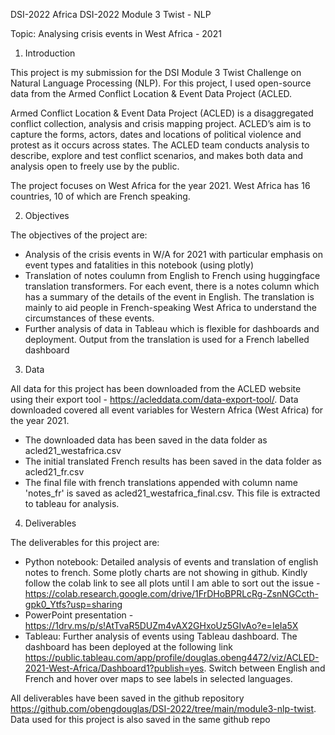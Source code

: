 DSI-2022
Africa DSI-2022
Module 3 Twist - NLP

Topic: Analysing crisis events in West Africa - 2021

1. Introduction

This project is my submission for the DSI Module 3 Twist Challenge on Natural Language Processing (NLP). For this project, I used open-source data from the Armed Conflict Location & Event Data Project (ACLED.

Armed Conflict Location & Event Data Project (ACLED) is a disaggregated conflict collection, analysis and crisis mapping project. ACLED’s aim is to capture the forms, actors, dates and locations of political violence and protest as it occurs across states. The ACLED team conducts analysis to describe, explore and test conflict scenarios, and makes both data and analysis open to freely use by the public.

The project focuses on West Africa for the year 2021. West Africa has 16 countries, 10 of which are French speaking.

2. Objectives

The objectives of the project are:

- Analysis of the crisis events in W/A for 2021 with particular emphasis on event types and fatalities in this notebook (using plotly)
- Translation of notes coulumn from English to French using huggingface translation transformers. For each event, there is a notes column which has a summary of the details of the event in English. The translation is mainly to aid people in French-speaking West Africa to understand the circumstances of these events.
- Further analysis of data in Tableau which is flexible for dashboards and deployment. Output from the translation is used for a French labelled dashboard

3. Data

All data for this project has been downloaded from the ACLED website using their export tool - https://acleddata.com/data-export-tool/. Data downloaded covered all event variables for Western Africa (West Africa) for the year 2021. 

- The downloaded data has been saved in the data folder as acled21_westafrica.csv
- The initial translated French results has been saved in the data folder as acled21_fr.csv
- The final file with french translations appended with column name 'notes_fr' is saved as acled21_westafrica_final.csv. This file is extracted to tableau for analysis.

4. Deliverables

The deliverables for this project are:
- Python notebook: Detailed analysis of events and translation of english notes to french. Some plotly charts are not showing in github. Kindly follow the colab link to see all plots until I am able to sort out the issue - https://colab.research.google.com/drive/1FrDHoBPRLcRg-ZsnNGCcth-gpk0_Ytfs?usp=sharing
- PowerPoint presentation - https://1drv.ms/p/s!AtTvaR5DUZm4vAX2GHxoUz5GIvAo?e=IeIa5X
- Tableau: Further analysis of events using Tableau dashboard. The dashboard has been deployed at the following link https://public.tableau.com/app/profile/douglas.obeng4472/viz/ACLED-2021-West-Africa/Dashboard1?publish=yes. Switch between English and French and hover over maps to see labels in selected languages.

All deliverables have been saved in the github repository https://github.com/obengdouglas/DSI-2022/tree/main/module3-nlp-twist. Data used for this project is also saved in the same github repo
